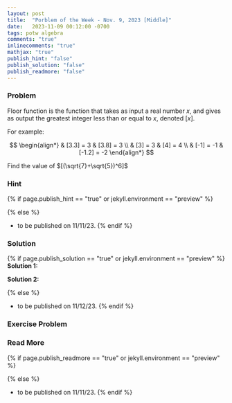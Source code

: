 ```yaml
---
layout: post
title:  "Porblem of the Week - Nov. 9, 2023 [Middle]"
date:   2023-11-09 00:12:00 -0700
tags: potw algebra
comments: "true"
inlinecomments: "true"
mathjax: "true"
publish_hint: "false"
publish_solution: "false"
publish_readmore: "false"
---
```

### Problem

Floor function is the function that takes as input a real number $x$, and gives as output the greatest integer less than or equal to $x$, denoted $[x]$.

For example:

$$
\begin{align*}
& [3.3] = 3  & [3.8] = 3 \\
& [3] = 3    & [4] = 4 \\
& [-1] = -1  & [-1.2] = -2
\end{align*}
$$

Find the value of $[(\sqrt{7}+\sqrt{5})^6]$  

<!--more-->

### Hint
{% if page.publish_hint == "true" or jekyll.environment == "preview" %}

{% else %}
- to be published on 11/11/23.
{% endif %}

### Solution 
{% if page.publish_solution == "true" or jekyll.environment == "preview" %}
**Solution 1:** 

**Solution 2:** 

{% else %}
- to be published on 11/12/23.
{% endif %}

### Exercise Problem

### Read More
{% if page.publish_readmore == "true" or jekyll.environment == "preview" %}

{% else %}
- to be published on 11/11/23.
{% endif %}
